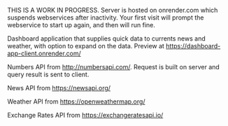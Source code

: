 THIS IS A WORK IN PROGRESS.
Server is hosted on onrender.com which suspends webservices after inactivity. 
Your first visit will prompt the webservice to start up again, and then will run fine.

Dashboard application that supplies quick data to currents news and weather, with option to expand on the data.
Preview at https://dashboard-app-client.onrender.com/

Numbers API from http://numbersapi.com/. Request is built on server and query result is sent to client.

News API from https://newsapi.org/

Weather API from https://openweathermap.org/

Exchange Rates API from https://exchangeratesapi.io/
